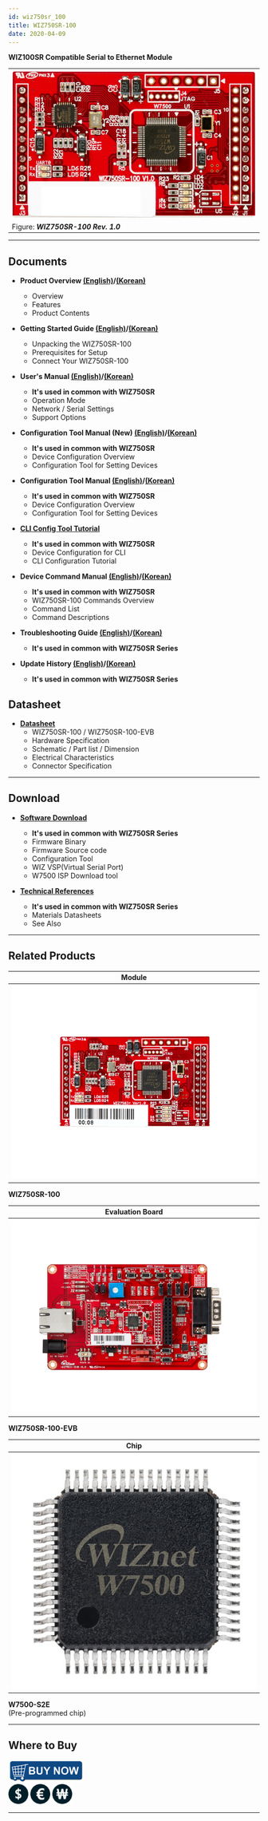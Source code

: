 ```yaml
---
id: wiz750sr_100
title: WIZ750SR-100
date: 2020-04-09
---
```


**WIZ100SR Compatible Serial to Ethernet Module**

|                                                         |
| ------------------------------------------------------- |
| ![](/img/products/s2e_module/wiz750sr-1xx/wiz750sr-100.png) |
| Figure: ***WIZ750SR-100 Rev. 1.0***                     |

-----

## Documents

  - **Product Overview [(English)](overview-EN)/[(Korean)](Overview-KO)**
      - Overview
      - Features
      - Product Contents

  - **Getting Started Guide [(English)](Getting_Started-EN)/[(Korean)](Getting_Started-KO)**
      - Unpacking the WIZ750SR-100
      - Prerequisites for Setup
      - Connect Your WIZ750SR-100

  - **User's Manual [(English)](/docs/Product/S2E-Module/WIZ750SR/users_manual-EN)/[(Korean)](/docs/Product/S2E-Module/WIZ750SR/users_manual-KO)** 
      - **It's used in common with WIZ750SR**
      - Operation Mode
      - Network / Serial Settings
      - Support Options

  - **Configuration Tool Manual (New) [(English)](../../WIZ750SR/configuration_tool_manual_new-EN)/[(Korean)](../../WIZ750SR/configuration_tool_manual_new-KO)**
      - **It's used in common with WIZ750SR**
      - Device Configuration Overview
      - Configuration Tool for Setting Devices

  - **Configuration Tool Manual [(English)](../../WIZ750SR/configuration_tool_manual-EN)/[(Korean)](../../WIZ750SR/configuration_tool_manual-KO)**
      - **It's used in common with WIZ750SR**
      - Device Configuration Overview
      - Configuration Tool for Setting Devices

  - **[CLI Config Tool Tutorial](../../WIZ750SR/CLI_Config_Tool_Tutorial/CLI_Config_Tool_Tutorial)**
      - **It's used in common with WIZ750SR**
      - Device Configuration for CLI
      - CLI Configuration Tutorial

  - **Device Command Manual [(English)](../../WIZ750SR/command_manual-EN)/[(Korean)](../../WIZ750SR/command_manual-KO)**
      - **It's used in common with WIZ750SR**
      - WIZ750SR-100 Commands Overview
      - Command List
      - Command Descriptions

  - **Troubleshooting Guide [(English)](../../WIZ750SR/trouble_shooting-EN)/[(Korean)](../../WIZ750SR/trouble_shooting-KO)**
      - **It's used in common with WIZ750SR Series**

  - **Update History [(English)](../../WIZ750SR/series_update_history-EN)/[(Korean)](../../WIZ750SR/series_update_history-KO)**
      - **It's used in common with WIZ750SR Series**

## Datasheet

  - **[Datasheet](Datasheet)**
      - WIZ750SR-100 / WIZ750SR-100-EVB
      - Hardware Specification
      - Schematic / Part list / Dimension
      - Electrical Characteristics
      - Connector Specification

-----

## Download

  - **[Software Download](../../WIZ750SR/download)**
      - **It's used in common with WIZ750SR Series**
      - Firmware Binary
      - Firmware Source code 
      - Configuration Tool
      - WIZ VSP(Virtual Serial Port)
      - W7500 ISP Download tool

  - **[Technical References](../../WIZ750SR/technical_references)**
      - **It's used in common with WIZ750SR Series**
      - Materials Datasheets
      - See Also

-----

## Related Products

| **Module**                                            |
| ----------------------------------------------------- |
| ![](/img/products/wiz750jr/wiz750jr_module_frontside.png) |

**WIZ750SR-100** 

| **Evaluation Board**                            |
| ----------------------------------------------- |
| ![](/img/products/wiz750jr/wiz750jr_evb_combin.png) |

 **WIZ750SR-100-EVB**

| **Chip**                            |
| ----------------------------------- |
| ![](/img/products/wiz750jr/w7500_1.jpg) |

 **W7500-S2E**  
(Pre-programmed chip) 

-----

## Where to Buy

![WIZnet Online Shop](/img/products/w5500/buynow.png)  
[![WIZnetUS Online Shop, USA](/img/products/w5500/w5500_evb/icons/dollar.png)](http://www.shopwiznet.com/)
[![WIZnetEU Online Shop, Germany](/img/products/w5500/w5500_evb/icons/european-euro.png)](http://shop.wiznet.eu/)
[![WIZnetKorea Online Shop, Korea](/img/products/w5500/w5500_evb/icons/won.png)](http://shop.wiznet.co.kr/)

-----
